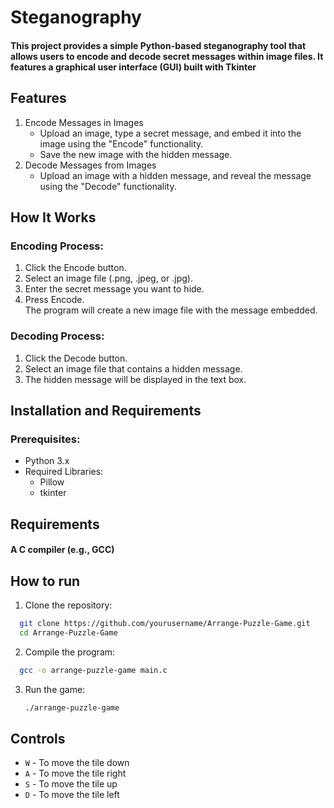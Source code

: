 # Steganography
#### This project provides a simple Python-based steganography tool that allows users to encode and decode secret messages within image files. It features a graphical user interface (GUI) built with Tkinter


## Features
1. Encode Messages in Images
   * Upload an image, type a secret message, and embed it into the image using the "Encode" functionality.
   * Save the new image with the hidden message.
2. Decode Messages from Images
   * Upload an image with a hidden message, and reveal the message using the "Decode" functionality.


## How It Works
### Encoding Process:
  1. Click the Encode button.
  2. Select an image file (.png, .jpeg, or .jpg).
  3. Enter the secret message you want to hide.
  4. Press Encode.  
    The program will create a new image file with the message embedded.

### Decoding Process:
  1. Click the Decode button.
  2. Select an image file that contains a hidden message.
  3. The hidden message will be displayed in the text box.

## Installation and Requirements
### Prerequisites:
* Python 3.x
* Required Libraries:
    * Pillow
    * tkinter


## Requirements
#### A C compiler (e.g., GCC)

## How to run
1. Clone the repository:
  ```bash
    git clone https://github.com/yourusername/Arrange-Puzzle-Game.git
    cd Arrange-Puzzle-Game
  ```

2. Compile the program:
  ```bash
    gcc -o arrange-puzzle-game main.c
  ```

3. Run the game:
   ```bash
   ./arrange-puzzle-game
   ```

## Controls
* `W` - To move the tile down
* `A` - To move the tile right
* `S` - To move the tile up
* `D` - To move the tile left
